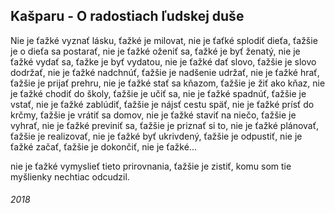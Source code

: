 ## Kašparu - O radostiach ľudskej duše

Nie je ťažké vyznať lásku, ťažké je milovat,
nie je ťaťké splodiť dieťa, ťažšie je o dieťa sa postarať,
nie je ťažké oženiť sa, ťažké je byť ženatý,
nie je ťažké vydať sa, ťažke je byť vydatou,
nie je ťažké dať slovo, ťažšie je slovo dodržať,
nie je ťažké nadchnúť, ťažšie je nadšenie udržať,
nie je ťažké hrať, ťažšie je prijať prehru,
nie je ťažké stať sa kňazom, ťažšie je žiť ako kňaz,
nie je ťažké chodiť do školy, ťažšie je učiť sa,
nie je ťažké spadnúť, ťažšie je vstať,
nie je ťažké zablúdiť, ťažšie je nájsť cestu späť,
nie je ťažké prísť do krčmy, ťažšie je vrátiť sa domov,
nie je ťažké staviť na niečo, ťažšie je vyhrať,
nie je ťažké previniť sa, ťažšie je priznať si to,
nie je ťažké plánovať, ťažšie je realizovať,
nie je ťažké byť ukrivdený, ťažšie je odpustiť,
nie je ťažké začať, ťažšie je dokončiť,
nie je ťažké...

nie je ťažké vymyslieť tieto prirovnania, ťažšie je zistiť, komu som tie myšlienky nechtiac odcudzil.


###### 2018